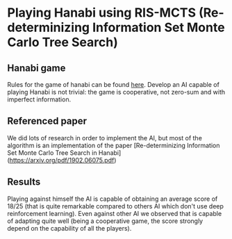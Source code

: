 # Playing Hanabi using RIS-MCTS (Re-determinizing Information Set Monte Carlo Tree Search)

## Hanabi game

Rules for the game of hanabi can be found [here](https://www.spillehulen.dk/media/102616/hanabi-card-game-rules.pdf).
Develop an AI capable of playing Hanabi is not trivial: the game is cooperative, not zero-sum and with imperfect information.

## Referenced paper

We did lots of research in order to implement the AI, but most of the algorithm is an implementation of the paper [Re-determinizing Information Set Monte Carlo Tree Search in Hanabi] (https://arxiv.org/pdf/1902.06075.pdf)

## Results

Playing against himself the AI is capable of obtaining an average score of 18/25 (that is quite remarkable compared to others AI which don't use deep reinforcement learning). Even against other AI we observed that is capable of adapting quite well (being a cooperative game, the score strongly depend on the capability of all the players).
